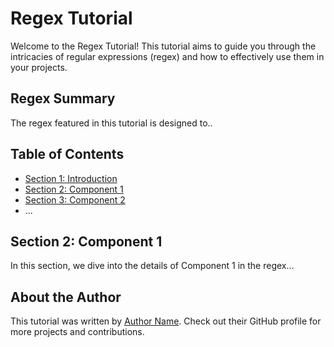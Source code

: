 # Regex Tutorial

Welcome to the Regex Tutorial! This tutorial aims to guide you through the intricacies of regular expressions (regex) and how to effectively use them in your projects.

## Regex Summary

The regex featured in this tutorial is designed to..

## Table of Contents

- [Section 1: Introduction](#section-1-introduction)
- [Section 2: Component 1](#section-2-component-1)
- [Section 3: Component 2](#section-3-component-2)
- ...
## Section 2: Component 1

In this section, we dive into the details of Component 1 in the regex...



## About the Author

This tutorial was written by [Author Name](link-to-github-profile). Check out their GitHub profile for more projects and contributions.


